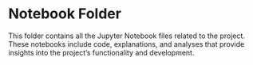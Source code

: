 # Notebook Folder

This folder contains all the Jupyter Notebook files related to the project. These notebooks include code, explanations, and analyses that provide insights into the project’s functionality and development.


